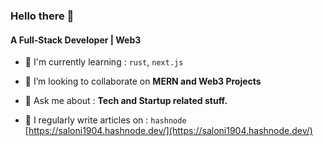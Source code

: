 ### Hello there 👋

#### A Full-Stack Developer | Web3

- 🌱 I'm currently learning :  `rust`, `next.js`

- 👯 I’m looking to collaborate on **MERN and Web3 Projects**

- 💬 Ask me about :  **Tech and Startup related stuff.**

- 📝 I regularly write articles on : `hashnode` [https://saloni1904.hashnode.dev/](https://saloni1904.hashnode.dev/)


